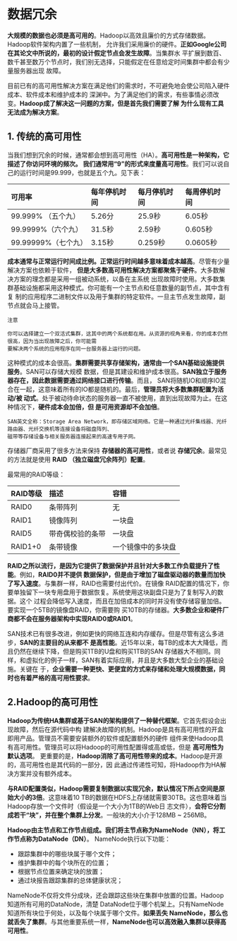 数据冗余
===================================================================================
**大规模的数据也必须是高可用的**。Hadoop以高效且廉价的方式存储数据。Hadoop软件架构内置了一些机制，
允许我们采用廉价的硬件。**正如Google公司在其论文中所说的，最初的设计假定节点会发生故障**。当集群水
平扩展到数百、数千甚至数万个节点时，我们别无选择，只能假定在任意给定时间集群中都会有少量服务器出现
故障。

目前已有的高可用性解决方案在满足他们的需求时，不可避免地会使公司陷入硬件成本、软件成本和维护成本的
深渊中。为了满足他们的需求，有些事情必须改变。**Hadoop成了解决这一问题的方案，但是首先我们需要了解
为什么现有工具无法成为解决方案**。

## 1. 传统的高可用性
当我们想到冗余的时候，通常都会想到高可用性（HA）。**高可用性是一种架构，它描述了你访问环境的频次。
我们通常用“9”的形式来度量高可用性**。我们可以说自己的运行时间是99.999，也就是五个九。见下表：

| 可用率 | 每年停机时间 | 每月停机时间 | 每周停机时间 |
|:--------|:-----------------|:-------------------|:-------------------|
| 99.999% （五个九）| 5.26分 | 25.9秒 | 6.05秒 |
| 99.9999%（六个九）|31.5秒 | 2.59秒 | 0.605秒 |
|99.99999%（七个九）| 3.15秒| 0.259秒 | 0.0605秒 |

**成本通常与正常运行时间成比例。正常运行时间越多意味着成本越高**。尽管有少量解决方案也依赖于软件，
**但是大多数高可用性解决方案都聚焦于硬件**。大多数解决方案的理念都是采用一组被动系统，以备在主系统
出现故障时使用。大多数集群基础设施都采用这种模式。你可能有一个主节点和任意数量的副节点，其中含有复
制的应用程序二进制文件以及用于集群的特定软件。一旦主节点发生故障，副节点就会马上接管。
```
注意

你可以选择建立一个双活式集群，这其中的两个系统都在用。从资源的视角来看，你的成本仍然很高，因为当出现故障之后，你可能需
要解决两个系统的应用程序在同一台服务器上运行的问题。
```
这种模式的成本会很高。**集群需要共享存储架构，通常由一个SAN基础设施提供服务**。SAN可以存储大规模
数据，但是其建设和维护成本很高。**SAN独立于服务器存在，因此数据需要通过网络接口进行传输**。而且，
SAN将随机IO和顺序IO混合在一起，这意味着所有的IO都是随机的。最后，**管理员将大多数集群配置为活动/被
动式**。处于被动待命状态的服务器一直不被使用，直到出现故障为止。在这种情况下，**硬件成本会加倍，但
是可用资源却不会加倍**。

```
SAN英文全称：Storage Area Network，即存储区域网络。它是一种通过光纤集线器、光纤路由器、光纤交换机等连接设备将磁盘阵列、
磁带等存储设备与相关服务器连接起来的高速专用子网。
```
存储器厂商采用了很多方法来保持 **存储器的高可用性**，或者说 **存储冗余**。最常见的方法就是使用 **RAID
（独立磁盘冗余阵列）配置**。

最常用的RAID等级：

| RAID等级 | 描述 | 容错 |
|:------------ |:------ |:------ |
| RAID0 | 条带阵列 | 无 |
| RAID1 | 镜像阵列 | 一块盘 |
| RAID5 | 带奇偶校验的条带 | 一块盘 |
| RAID1+0 | 条带镜像 | 一个镜像中的多块盘 |

**RAID之所以流行，是因为它提供了数据保护并且针对大多数工作负载提升了性能**。例如，**RAID0并不提供
数据保护，但是由于增加了磁盘驱动器的数量而加快了写入速度**。与集群一样，RAID也需要付出代价。在镜像
RAID配置的情况下，你要单独留下一块专用盘用于数据恢复。系统使用这块副盘只是为了复制写入的数据。这个
过程会降低写入速度，而且在加倍成本的同时并没有使存储容量加倍。要实现一个5TB的镜像盘RAID，你需要购
买10TB的存储器。**大多数企业和硬件厂商都不会在服务器架构中实现RAID0或RAID1**。

SAN技术已有很多改进，例如更快的网络互连和内存缓存。但是尽管有这么多进步，**SAN的主要目的从来都不
是高性能**。近15年以来，每TB的成本大大降低，而且仍然在继续下降，但是购买1TB的U盘和购买1TB的SAN
存储器大不相同。同样，和虚拟化的例子一样，SAN有着实际应用，并且是大多数大型企业的基础设施。关键在
于，**企业需要一种更快、更便宜的方式来存储和处理大规模数据，同时也有着严格的高可用性要求**。

## 2.Hadoop的高可用性
**Hadoop为传统HA集群或基于SAN的架构提供了一种替代框架**。它首先假设会出现故障，然后在源代码中构
建解决故障的机制。Hadoop是具有高可用性的开盒即用产品。管理员不需要安装额外的软件或配置额外的硬件
组件来使Hadoop具有高可用性。管理员可以将Hadoop的可用性配置得或高或低，但是 **高可用性为默认选项**。
更重要的是，**Hadoop消除了高可用性带来的成本**。Hadoop是开源的，高可用性也是其代码的一部分，因
此通过传递性可知，将Hadoop作为HA解决方案并没有额外成本。

**与RAID配置类似，Hadoop需要复制数据以实现冗余，默认情况下所占空间是原始大小的3倍**。这意味着10
TB的数据在HDFS上存储就需要30TB。这也意味着当Hadoop存放一个文件时（假设是一个大小为1TB的Web日
志文件），**会将它分割成若干“块”，并在整个集群上分发**。一般块的大小介于128MB ~ 256MB。

**Hadoop由主节点和工作节点组成。我们将主节点称为NameNode（NN），将工作节点称为DataNode（DN）**。
NameNode执行以下功能：
+ 跟踪集群中的哪些块属于哪个文件；
+ 维护集群中的每个块所在的位置；
+ 根据节点位置来确定块的放置；
+ 通过块报告跟踪集群的总体健康状况；

NameNode不仅将文件分成块，还会跟踪这些块在集群中放置的位置。Hadoop知道所有可用的DataNode，清楚
DataNode位于哪个机架上。只有NameNode知道所有块位于何处，以及每个块属于哪个文件。**如果丢失
NameNode，那么也就丢失了集群**。与其他重要系统一样，**NameNode也可以高效融入集群以获得高可用性**。









